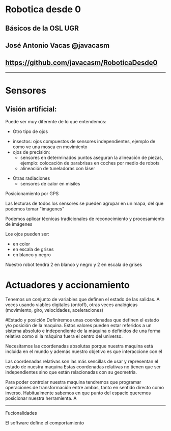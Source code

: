# Robotica desde 0

## Básicos de la OSL UGR

## José Antonio Vacas  @javacasm

## https://github.com/javacasm/RoboticaDesde0

* * *

# Sensores

## Visión artificial:

Puede ser muy diferente de lo que entendemos:

* Otro tipo de ojos
 - insectos: ojos compuestos de sensores independientes, ejemplo de como ve una mosca en movimiento
 - ojos de precisión:
   * sensores en determinados puntos aseguran la alineación de piezas, ejemplo: colocación de parabrisas en coches por medio de robots
   * alineación de tuneladoras con láser
* Otras radiaciones
  - sensores de calor en misiles

Posicionamiento por GPS

Las lecturas de todos los sensores se pueden agrupar en un mapa, del que podemos tomar "imágenes"

Podemos aplicar técnicas tradicionales de reconocimiento y procesamiento de imágenes

Los ojos pueden ser:
* en color
* en escala de grises
* en blanco y negro

Nuestro robot tendrá 2 en blanco y negro y 2 en escala de grises

# Actuadores y accionamiento

Tenemos un conjunto de variables que definen el estado de las salidas. A veces usando viables digitales (on/off), otras veces analógicas (movimiento, giro, velocidades, aceleraciones)

#Estado y posición
Definiremos unas coordenadas que definen el estado y/o posición de la maquina.
Estos valores pueden estar referidos a un sistema absoluto e independiente de la máquina o definidos de una forma relativa como si la máquina fuera el centro del universo.

Necesitamos las coordenadas absolutas porque nuestra maquina está incluida en el mundo y además nuestro objetivo es que interaccione con él

Las coordenadas relativas son las más sencillas de usar y representan el estado de nuestra maquina
Estas coordenadas relativas no tienen que ser independientes sino que están relacionadas con su geometría.

Para poder controlar nuestra maquina tendremos que programar operaciones de transformación entre ambas, tanto en sentido directo como inverso.
Habitualmente sabemos en que punto del espacio queremos posicionar nuestra herramienta. A

* * *
Fucionalidades

El software define el comportamiento
